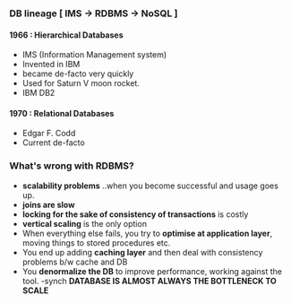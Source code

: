 ### DB lineage [ IMS -> RDBMS -> NoSQL ]
#### 1966 : Hierarchical Databases 
- IMS (Information Management system)
- Invented in IBM
- became de-facto very quickly
- Used for Saturn V moon rocket.
- IBM DB2

#### 1970 : Relational Databases
- Edgar F. Codd
- Current de-facto


### What's wrong with RDBMS?
- **scalability problems** ..when you become successful and usage goes up.
- **joins are slow**
- **locking for the sake of consistency of transactions** is costly 
- **vertical scaling** is the only option
- When everything else fails, you try to **optimise at application layer**, moving things to stored procedures etc.
- You end up adding **caching layer**  and then deal with consistency problems b/w cache and DB
- You **denormalize the DB** to improve performance, working against the tool.
-synch **DATABASE IS ALMOST ALWAYS THE BOTTLENECK TO SCALE**

